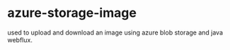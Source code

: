 # azure-storage-image
used to upload and download an image using azure blob storage and java webflux.

